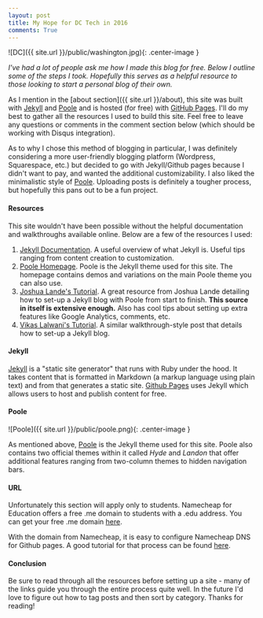 ```yaml
---
layout: post
title: My Hope for DC Tech in 2016 
comments: True
---
```


![DC]({{ site.url }}/public/washington.jpg){: .center-image }

*I've had a lot of people ask me how I made this blog for free. Below I outline some of the steps I took. Hopefully this serves as a helpful resource to those looking to start a personal blog of their own.* 

As I mention in the [about section]({{ site.url }}/about), this site was built with [Jekyll](http://jekyllrb.com) and [Poole](http://getpoole.com/) and is hosted (for free) with [GitHub Pages](https://pages.github.com). I'll do my best to gather all the resources I used to build this site. Feel free to leave any questions or comments in the comment section below (which should be working with Disqus integration). 

As to why I chose this method of blogging in particular, I was definitely considering a more user-friendly blogging platform (Wordpress, Squarespace, etc.) but decided to go with Jekyll/Github pages because I didn't want to pay, and wanted the additional customizability. I also liked the minimalistic style of [Poole](http://getpoole.com/). Uploading posts is definitely a tougher process, but hopefully this pans out to be a fun project.

#### Resources

This site wouldn't have been possible without the helpful documentation and walkthroughs available online. Below are a few of the resources I used: 

1. [Jekyll Documentation](https://jekyllrb.com/docs/home/). A useful overview of what Jekyll is. Useful tips ranging from content creation to customization.
2. [Poole Homepage](http://getpoole.com/). Poole is the Jekyll theme used for this site. The homepage contains demos and variations on the main Poole theme you can also use. 
3. [Joshua Lande's Tutorial](http://joshualande.com/jekyll-github-pages-poole/). A great resource from Joshua Lande detailing how to set-up a Jekyll blog with Poole from start to finish. **This source in itself is extensive enough.** Also has cool tips about setting up extra features like Google Analytics, comments, etc. 
4. [Vikas Lalwani's Tutorial](http://www.sitepoint.com/set-jekyll-blog-5-minutes-poole/). A similar walkthrough-style post that details how to set-up a Jekyll blog.

#### Jekyll 

[Jekyll](http://jekyllrb.com) is a "static site generator" that runs with Ruby under the hood. It takes content that is formatted in Markdown (a markup language using plain text) and from that generates a static site. [Github Pages](http://jekyllrb.com/docs/github-pages/) uses Jekyll which allows users to host and publish content for free. 

#### Poole 

![Poole]({{ site.url }}/public/poole.png){: .center-image }

As mentioned above, [Poole](http://getpoole.com/) is the Jekyll theme used for this site. Poole also contains two official themes within it called *Hyde* and *Landon* that offer additional features ranging from two-column themes to hidden navigation bars. 

#### URL 

Unfortunately this section will apply only to students. Namecheap for Education offers a free .me domain to students with a .edu address. You can get your free .me domain [here](https://nc.me/). 

With the domain from Namecheap, it is easy to configure Namecheap DNS for Github pages. A good tutorial for that process can be found [here](http://abdelraoof.com/blog/2014/09/20/configuring-namecheap-dns-for-github/).

#### Conclusion 

Be sure to read through all the resources before setting up a site - many of the links guide you through the entire process quite well. In the future I'd love to figure out how to tag posts and then sort by category. Thanks for reading! 

